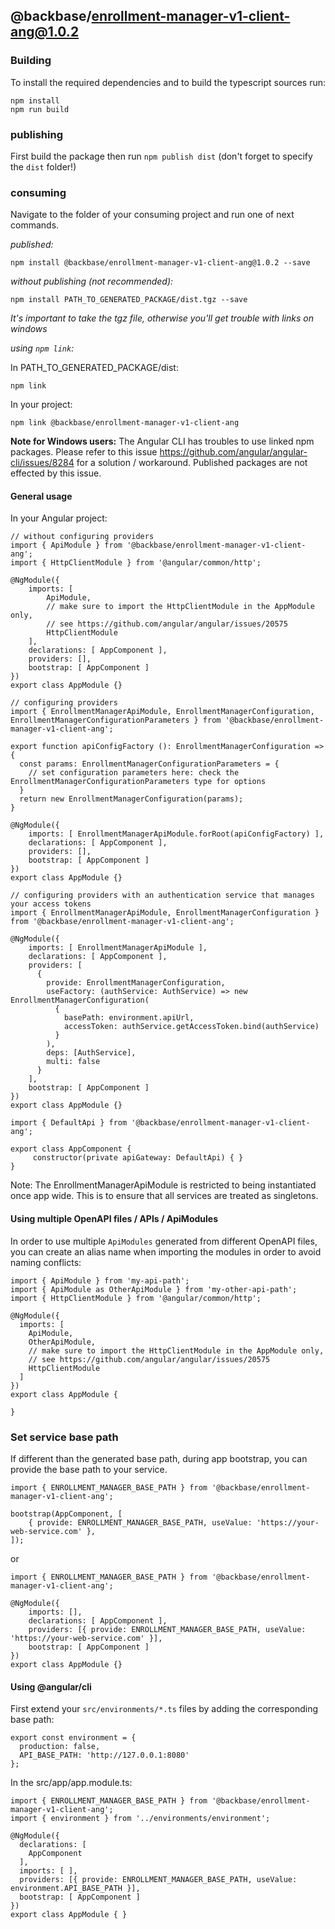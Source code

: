 ## @backbase/enrollment-manager-v1-client-ang@1.0.2

### Building

To install the required dependencies and to build the typescript sources run:
```
npm install
npm run build
```

### publishing

First build the package then run ```npm publish dist``` (don't forget to specify the `dist` folder!)

### consuming

Navigate to the folder of your consuming project and run one of next commands.

_published:_

```
npm install @backbase/enrollment-manager-v1-client-ang@1.0.2 --save
```

_without publishing (not recommended):_

```
npm install PATH_TO_GENERATED_PACKAGE/dist.tgz --save
```

_It's important to take the tgz file, otherwise you'll get trouble with links on windows_

_using `npm link`:_

In PATH_TO_GENERATED_PACKAGE/dist:
```
npm link
```

In your project:
```
npm link @backbase/enrollment-manager-v1-client-ang
```

__Note for Windows users:__ The Angular CLI has troubles to use linked npm packages.
Please refer to this issue https://github.com/angular/angular-cli/issues/8284 for a solution / workaround.
Published packages are not effected by this issue.


#### General usage

In your Angular project:


```
// without configuring providers
import { ApiModule } from '@backbase/enrollment-manager-v1-client-ang';
import { HttpClientModule } from '@angular/common/http';

@NgModule({
    imports: [
        ApiModule,
        // make sure to import the HttpClientModule in the AppModule only,
        // see https://github.com/angular/angular/issues/20575
        HttpClientModule
    ],
    declarations: [ AppComponent ],
    providers: [],
    bootstrap: [ AppComponent ]
})
export class AppModule {}
```

```
// configuring providers
import { EnrollmentManagerApiModule, EnrollmentManagerConfiguration, EnrollmentManagerConfigurationParameters } from '@backbase/enrollment-manager-v1-client-ang';

export function apiConfigFactory (): EnrollmentManagerConfiguration => {
  const params: EnrollmentManagerConfigurationParameters = {
    // set configuration parameters here: check the EnrollmentManagerConfigurationParameters type for options
  }
  return new EnrollmentManagerConfiguration(params);
}

@NgModule({
    imports: [ EnrollmentManagerApiModule.forRoot(apiConfigFactory) ],
    declarations: [ AppComponent ],
    providers: [],
    bootstrap: [ AppComponent ]
})
export class AppModule {}
```

```
// configuring providers with an authentication service that manages your access tokens
import { EnrollmentManagerApiModule, EnrollmentManagerConfiguration } from '@backbase/enrollment-manager-v1-client-ang';

@NgModule({
    imports: [ EnrollmentManagerApiModule ],
    declarations: [ AppComponent ],
    providers: [
      {
        provide: EnrollmentManagerConfiguration,
        useFactory: (authService: AuthService) => new EnrollmentManagerConfiguration(
          {
            basePath: environment.apiUrl,
            accessToken: authService.getAccessToken.bind(authService)
          }
        ),
        deps: [AuthService],
        multi: false
      }
    ],
    bootstrap: [ AppComponent ]
})
export class AppModule {}
```

```
import { DefaultApi } from '@backbase/enrollment-manager-v1-client-ang';

export class AppComponent {
	 constructor(private apiGateway: DefaultApi) { }
}
```

Note: The EnrollmentManagerApiModule is restricted to being instantiated once app wide.
This is to ensure that all services are treated as singletons.

#### Using multiple OpenAPI files / APIs / ApiModules
In order to use multiple `ApiModules` generated from different OpenAPI files,
you can create an alias name when importing the modules
in order to avoid naming conflicts:
```
import { ApiModule } from 'my-api-path';
import { ApiModule as OtherApiModule } from 'my-other-api-path';
import { HttpClientModule } from '@angular/common/http';

@NgModule({
  imports: [
    ApiModule,
    OtherApiModule,
    // make sure to import the HttpClientModule in the AppModule only,
    // see https://github.com/angular/angular/issues/20575
    HttpClientModule
  ]
})
export class AppModule {

}
```


### Set service base path
If different than the generated base path, during app bootstrap, you can provide the base path to your service.

```
import { ENROLLMENT_MANAGER_BASE_PATH } from '@backbase/enrollment-manager-v1-client-ang';

bootstrap(AppComponent, [
    { provide: ENROLLMENT_MANAGER_BASE_PATH, useValue: 'https://your-web-service.com' },
]);
```
or

```
import { ENROLLMENT_MANAGER_BASE_PATH } from '@backbase/enrollment-manager-v1-client-ang';

@NgModule({
    imports: [],
    declarations: [ AppComponent ],
    providers: [{ provide: ENROLLMENT_MANAGER_BASE_PATH, useValue: 'https://your-web-service.com' }],
    bootstrap: [ AppComponent ]
})
export class AppModule {}
```


#### Using @angular/cli
First extend your `src/environments/*.ts` files by adding the corresponding base path:

```
export const environment = {
  production: false,
  API_BASE_PATH: 'http://127.0.0.1:8080'
};
```

In the src/app/app.module.ts:
```
import { ENROLLMENT_MANAGER_BASE_PATH } from '@backbase/enrollment-manager-v1-client-ang';
import { environment } from '../environments/environment';

@NgModule({
  declarations: [
    AppComponent
  ],
  imports: [ ],
  providers: [{ provide: ENROLLMENT_MANAGER_BASE_PATH, useValue: environment.API_BASE_PATH }],
  bootstrap: [ AppComponent ]
})
export class AppModule { }
```
